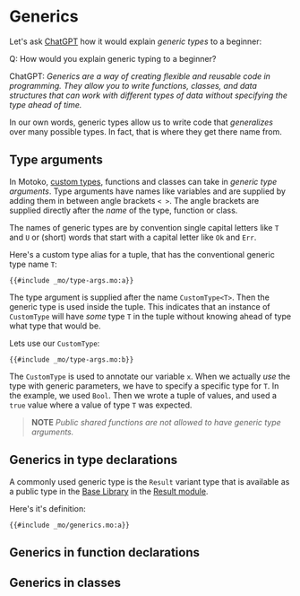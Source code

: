 # Generics
Let's ask [ChatGPT](https://chat.openai.com/) how it would explain *generic types* to a beginner:

Q: How would you explain generic typing to a beginner?  

ChatGPT: *Generics are a way of creating flexible and reusable code in programming. They allow you to write functions, classes, and data structures that can work with different types of data without specifying the type ahead of time.* 

In our own words, generic types allow us to write code that *generalizes* over many possible types. In fact, that is where they get there name from. 

## Type arguments
In Motoko, [custom types](/common-programming-concepts/types.html#the-type-keyword), functions and classes can take in *generic type arguments*. Type arguments have names like variables and are supplied by adding them in between angle brackets `< >`. The angle brackets are supplied directly after the *name* of the type, function or class. 

The names of generic types are by convention single capital letters like `T` and `U` or (short) words that start with a capital letter like `Ok` and `Err`. 

Here's a custom type alias for a tuple, that has the conventional generic type name `T`:
```motoko
{{#include _mo/type-args.mo:a}}
```

The type argument is supplied after the name `CustomType<T>`. Then the generic type is used inside the tuple. This indicates that an instance of `CustomType` will have *some* type `T` in the tuple without knowing ahead of type what type that would be.

Lets use our `CustomType`:
```motoko
{{#include _mo/type-args.mo:b}}
```

The `CustomType` is used to annotate our variable `x`. When we actually *use* the type with generic parameters, we have to specify a specific type for `T`. In the example, we used `Bool`. Then we wrote a tuple of values, and used a `true` value where a value of type `T` was expected.

> **NOTE**
> *Public shared functions are not allowed to have generic type arguments.* 

## Generics in type declarations
A commonly used generic type is the `Result` variant type that is available as a public type in the [Base Library](/base-library.html) in the [Result module](/base-library/utils/result.html). 

Here's it's definition:
```motoko
{{#include _mo/generics.mo:a}}
```

## Generics in function declarations

## Generics in classes